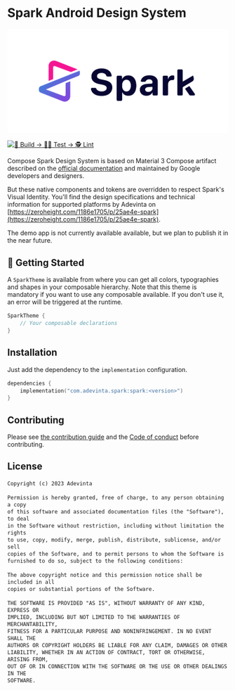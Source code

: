 # Spark Android Design System

<p align="center">
<picture>
    <source media="(prefers-color-scheme: dark)" srcset="art/spark-logo-dark.svg">
    <img alt="Spark Design System logo" src="art/spark-logo-light.svg">
  </picture>
</p>

[![👷 Build → 🧑‍🔬 Test → 🕵️ Lint](https://github.com/adevinta/spark-android/actions/workflows/ci.yml/badge.svg)](https://github.com/adevinta/spark-android/actions/workflows/ci.yml)

Compose Spark Design System is based on Material 3 Compose artifact described
on the [official documentation](https://material.io/) and maintained by Google developers
and designers.

But these native components and tokens are overridden to respect Spark's Visual Identity. You'll
find
the design specifications and technical information for supported platforms by Adevinta on
[https://zeroheight.com/1186e1705/p/25ae4e-spark](https://zeroheight.com/1186e1705/p/25ae4e-spark).

The demo app is not currently available available, but we plan to publish it in the near future.

## 🚀 Getting Started

A `SparkTheme` is available from where you can get all
colors, typographies and shapes in your composable hierarchy. Note that this theme is
mandatory if you want to use any composable available.
If you don't use it, an error will be triggered at the runtime.

```kotlin
SparkTheme {
    // Your composable declarations
}
```

## Installation

Just add the dependency to the `implementation` configuration.

[//]: # ([![Maven Central]&#40;https://img.shields.io/maven-central/v/com.adevinta.spark/spark.svg&#41;]&#40;https://mvnrepository.com/artifact/com.adevinta.spark/spark&#41;)

```kotlin
dependencies {
    implementation("com.adevinta.spark:spark:<version>")
}
```

## Contributing

Please see [the contribution guide](docs/CONTRIBUTING.md) and
the [Code of conduct](docs/CODE_OF_CONDUCT.md) before contributing.

License
--------

    Copyright (c) 2023 Adevinta
    
    Permission is hereby granted, free of charge, to any person obtaining a copy
    of this software and associated documentation files (the "Software"), to deal
    in the Software without restriction, including without limitation the rights
    to use, copy, modify, merge, publish, distribute, sublicense, and/or sell
    copies of the Software, and to permit persons to whom the Software is
    furnished to do so, subject to the following conditions:
    
    The above copyright notice and this permission notice shall be included in all
    copies or substantial portions of the Software.
    
    THE SOFTWARE IS PROVIDED "AS IS", WITHOUT WARRANTY OF ANY KIND, EXPRESS OR
    IMPLIED, INCLUDING BUT NOT LIMITED TO THE WARRANTIES OF MERCHANTABILITY,
    FITNESS FOR A PARTICULAR PURPOSE AND NONINFRINGEMENT. IN NO EVENT SHALL THE
    AUTHORS OR COPYRIGHT HOLDERS BE LIABLE FOR ANY CLAIM, DAMAGES OR OTHER
    LIABILITY, WHETHER IN AN ACTION OF CONTRACT, TORT OR OTHERWISE, ARISING FROM,
    OUT OF OR IN CONNECTION WITH THE SOFTWARE OR THE USE OR OTHER DEALINGS IN THE
    SOFTWARE.